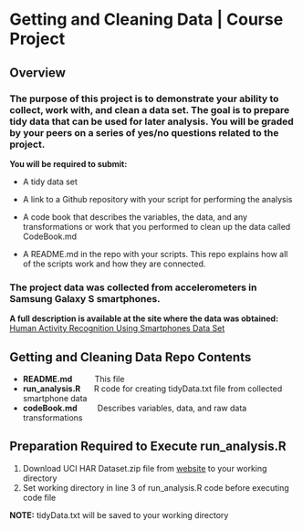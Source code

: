 # Getting and Cleaning Data | Course Project

## Overview
### The purpose of this project is to demonstrate your ability to collect, work with, and clean a data set. The goal is to prepare tidy data that can be used for later analysis. You will be graded by your peers on a series of yes/no questions related to the project. 

**You will be required to submit:**
- A tidy data set
- A link to a Github repository with your script for performing the analysis
- A code book that describes the variables, the data, and any transformations or work that you performed to clean up the data called CodeBook.md

- A README.md in the repo with your scripts.  This repo explains how all of the scripts work and how they are connected.  



### The project data was collected from accelerometers in Samsung Galaxy S smartphones. 
**A full description is available at the site where the data was obtained:**
[Human Activity Recognition Using Smartphones Data Set](https://archive.ics.uci.edu/ml/datasets/Human+Activity+Recognition+Using+Smartphones)


## Getting and Cleaning Data Repo Contents
- **README.md** &nbsp;&nbsp;&nbsp;&nbsp;&nbsp;&nbsp;&nbsp;&nbsp;&nbsp;This file
- **run_analysis.R** &nbsp;&nbsp;&nbsp;&nbsp;&nbsp;R code for creating tidyData.txt file from collected smartphone data
- **codeBook.md** &nbsp;&nbsp;&nbsp;&nbsp;&nbsp;&nbsp;&nbsp;&nbsp;Describes variables, data, and raw data transformations


## Preparation Required to Execute run_analysis.R
1. Download UCI HAR Dataset.zip file from [website](https://archive.ics.uci.edu/ml/datasets/Human+Activity+Recognition+Using+Smartphones) to your working directory
2. Set working directory in line 3 of run_analysis.R code before executing code file

**NOTE:** tidyData.txt will be saved to your working directory

